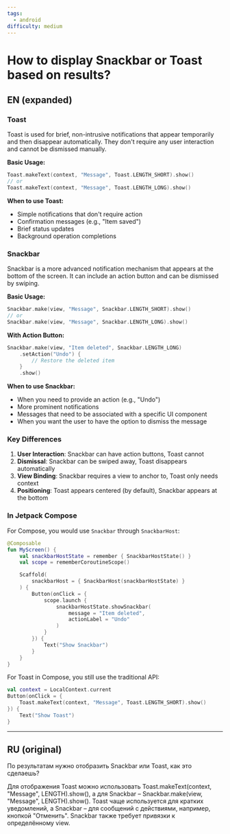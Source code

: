 ```yaml
---
tags:
  - android
difficulty: medium
---
```


# How to display Snackbar or Toast based on results?

## EN (expanded)

### Toast

Toast is used for brief, non-intrusive notifications that appear temporarily and then disappear automatically. They don't require any user interaction and cannot be dismissed manually.

**Basic Usage:**
```kotlin
Toast.makeText(context, "Message", Toast.LENGTH_SHORT).show()
// or
Toast.makeText(context, "Message", Toast.LENGTH_LONG).show()
```

**When to use Toast:**
- Simple notifications that don't require action
- Confirmation messages (e.g., "Item saved")
- Brief status updates
- Background operation completions

### Snackbar

Snackbar is a more advanced notification mechanism that appears at the bottom of the screen. It can include an action button and can be dismissed by swiping.

**Basic Usage:**
```kotlin
Snackbar.make(view, "Message", Snackbar.LENGTH_SHORT).show()
// or
Snackbar.make(view, "Message", Snackbar.LENGTH_LONG).show()
```

**With Action Button:**
```kotlin
Snackbar.make(view, "Item deleted", Snackbar.LENGTH_LONG)
    .setAction("Undo") {
        // Restore the deleted item
    }
    .show()
```

**When to use Snackbar:**
- When you need to provide an action (e.g., "Undo")
- More prominent notifications
- Messages that need to be associated with a specific UI component
- When you want the user to have the option to dismiss the message

### Key Differences

1. **User Interaction**: Snackbar can have action buttons, Toast cannot
2. **Dismissal**: Snackbar can be swiped away, Toast disappears automatically
3. **View Binding**: Snackbar requires a view to anchor to, Toast only needs context
4. **Positioning**: Toast appears centered (by default), Snackbar appears at the bottom

### In Jetpack Compose

For Compose, you would use `Snackbar` through `SnackbarHost`:

```kotlin
@Composable
fun MyScreen() {
    val snackbarHostState = remember { SnackbarHostState() }
    val scope = rememberCoroutineScope()

    Scaffold(
        snackbarHost = { SnackbarHost(snackbarHostState) }
    ) {
        Button(onClick = {
            scope.launch {
                snackbarHostState.showSnackbar(
                    message = "Item deleted",
                    actionLabel = "Undo"
                )
            }
        }) {
            Text("Show Snackbar")
        }
    }
}
```

For Toast in Compose, you still use the traditional API:
```kotlin
val context = LocalContext.current
Button(onClick = {
    Toast.makeText(context, "Message", Toast.LENGTH_SHORT).show()
}) {
    Text("Show Toast")
}
```

---

## RU (original)

По результатам нужно отобразить Snackbar или Toast, как это сделаешь?

Для отображения Toast можно использовать Toast.makeText(context, "Message", LENGTH).show(), а для Snackbar – Snackbar.make(view, "Message", LENGTH).show(). Toast чаще используется для кратких уведомлений, а Snackbar – для сообщений с действиями, например, кнопкой "Отменить". Snackbar также требует привязки к определённому view.

